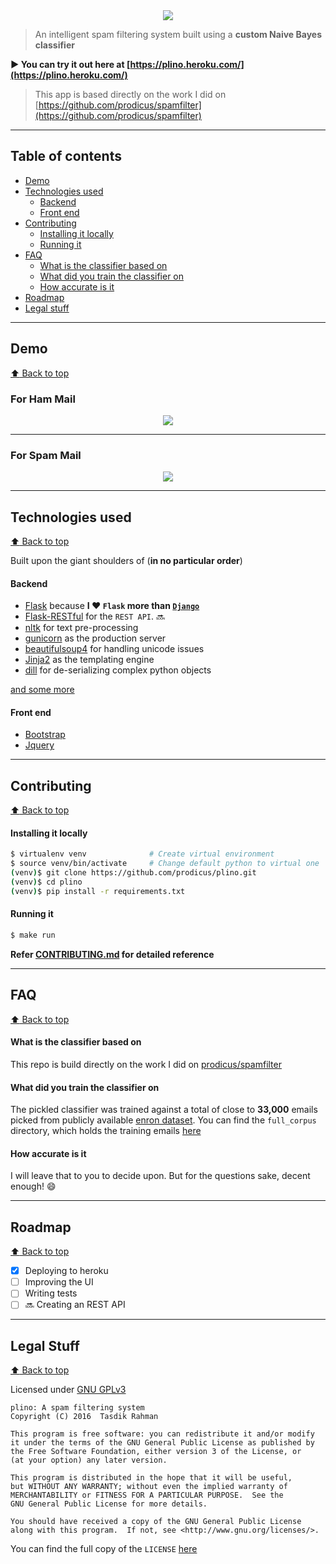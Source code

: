 <center><img src="https://raw.githubusercontent.com/prodicus/plino/gh-pages/images/logo_3.png?token=AEdMBrs0HPyPBmDXJY0dbcPMJ0bsYZRhks5XD5_6wA%3D%3D"></center>

> An intelligent spam filtering system built using a **custom Naive Bayes classifier**

**:arrow_forward: You can try it out here at [https://plino.heroku.com/](https://plino.heroku.com/)**

>This app is based directly on the work I did on [https://github.com/prodicus/spamfilter](https://github.com/prodicus/spamfilter)

***

## Table of contents

- [Demo](#demo)
- [Technologies used](#technologies-used)
    - [Backend](#backend)
    - [Front end](#front-end)
- [Contributing](#contributing)
    - [Installing it locally](#installing-it-locally)
    - [Running it](#running-it)
- [FAQ](#faq)
    - [What is the classifier based on](#what-is-the-classifier-based-on)
    - [What did you train the classifier on](#what-did-you-train-the-classifier-on)
    - [How accurate is it](#how-accurate-is-it)
- [Roadmap](#roadmap)
- [Legal stuff](#legal-stuff)

***

## Demo
[:arrow_up: Back to top](https://github.com/prodicus/plino#plino)

### For Ham Mail

<center><img src="http://i.imgur.com/5dUkBDp.jpg"></center>


***

### For Spam Mail

<center><img src="http://i.imgur.com/v0dEJZj.jpg"></center>

***

## Technologies used
[:arrow_up: Back to top](https://github.com/prodicus/plino#plino)

Built upon the giant shoulders of (__in no particular order__)

#### Backend

- [Flask](http://flask.pocoo.org/) because __I ♥ `Flask` more than [`Django`](https://www.djangoproject.com/)__
- [Flask-RESTful]() for the `REST API`. :soon:
- [nltk](http://nltk.org) for text pre-processing
- [gunicorn](http://gunicorn.org/) as the production server
- [beautifulsoup4](http://www.crummy.com/software/BeautifulSoup/) for handling unicode issues
- [Jinja2](http://jinja.pocoo.org/) as the templating engine
- [dill](https://pypi.python.org/pypi/dill) for de-serializing complex python objects

[and some more](https://github.com/prodicus/plino/blob/master/requirements.txt)

#### Front end

- [Bootstrap](http://getbootstrap.com)
- [Jquery](https://jquery.com/)

***

## Contributing
[:arrow_up: Back to top](https://github.com/prodicus/plino#plino)

#### Installing it locally

```bash
$ virtualenv venv              # Create virtual environment
$ source venv/bin/activate     # Change default python to virtual one
(venv)$ git clone https://github.com/prodicus/plino.git
(venv)$ cd plino 
(venv)$ pip install -r requirements.txt
```

#### Running it

```sh
$ make run
```

**Refer [CONTRIBUTING.md](https://github.com/prodicus/plino/blob/master/CONTRIBUTING.md) for detailed reference**

***

## FAQ
[:arrow_up: Back to top](https://github.com/prodicus/plino#plino)

#### What is the classifier based on 

This repo is build directly on the work I did on [prodicus/spamfilter](https://github.com/prodicus/spamfilter)

#### What did you train the classifier on

The pickled classifier was trained against a total of close to **33,000** emails picked from publicly available [enron dataset](https://www.cs.cmu.edu/~./enron/). You can find the `full_corpus` directory, which holds the training emails [here](https://github.com/prodicus/spamfilter/tree/master/data)

#### How accurate is it

I will leave that to you to decide upon. But for the questions sake, decent enough! :smile:

***

## Roadmap
[:arrow_up: Back to top](https://github.com/prodicus/plino#plino)

- [x] Deploying to heroku
- [ ] Improving the UI
- [ ] Writing tests
- [ ] :soon: Creating an REST API

***

## Legal Stuff
[:arrow_up: Back to top](https://github.com/prodicus/plino#plino)

Licensed under [GNU GPLv3](https://github.com/prodicus/alice/tree/master/LICENSE)

    plino: A spam filtering system
    Copyright (C) 2016  Tasdik Rahman

    This program is free software: you can redistribute it and/or modify
    it under the terms of the GNU General Public License as published by
    the Free Software Foundation, either version 3 of the License, or
    (at your option) any later version.

    This program is distributed in the hope that it will be useful,
    but WITHOUT ANY WARRANTY; without even the implied warranty of
    MERCHANTABILITY or FITNESS FOR A PARTICULAR PURPOSE.  See the
    GNU General Public License for more details.

    You should have received a copy of the GNU General Public License
    along with this program.  If not, see <http://www.gnu.org/licenses/>.

You can find the full copy of the `LICENSE` [here](https://github.com/prodicus/alice/tree/master/LICENSE)

